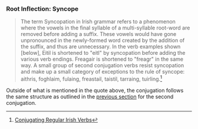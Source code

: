 ### Root Inflection: Syncope

> The term Syncopation in Irish grammar refers to a phenomenon where the vowels in the final syllable of a multi-syllable root-word are removed before adding a suffix. These vowels would have gone unpronounced in the newly-formed word created by the addition of the suffix, and thus are unnecessary. In the verb examples shown [below], Eitil is shortened to "eitl" by syncopation before adding the various verb endings. Freagair is shortened to "freagr" in the same way. A small group of second conjugation verbs resist syncopation and make up a small category of exceptions to the rule of syncope: aithris, foghlaim, fulaing, freastail, taistil, tarraing, tuirling.[^root-inflection-syncope]

Outside of what is mentioned in the quote above, the conjugation follows the same structure as outlined in the [previous section](#second-conjugation) for the second conjugation.

[^root-inflection-syncope]: [Conjugating Regular Irish Verbs](https://gaeilge.org/verbs/Verbs.pdf)
